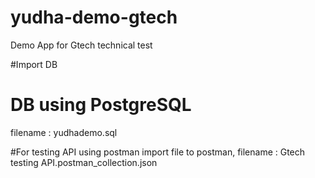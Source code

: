 # yudha-demo-gtech
Demo App for Gtech technical test

#Import DB
# DB using PostgreSQL
filename : yudhademo.sql

#For testing API using postman
import file to postman, filename : Gtech testing API.postman_collection.json
